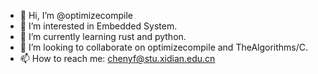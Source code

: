 - 👋 Hi, I’m @optimizecompile
- 👀 I’m interested in Embedded System.
- 🌱 I’m currently learning rust and python.
- 💞️ I’m looking to collaborate on optimizecompile and TheAlgorithms/C.
- 📫 How to reach me: chenyf@stu.xidian.edu.cn

<!---
optimizecompile/optimizecompile is a ✨ special ✨ repository because its `README.md` (this file) appears on your GitHub profile.
You can click the Preview link to take a look at your changes.
--->
